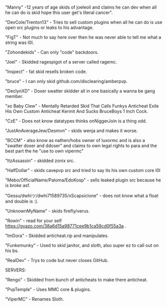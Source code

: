 "Manny" -12 years of age skids of joeleoli and claims he can dev when all he can do is skid hope this user get's literal cancer".

"DevCole/Trenton13" - Tries to sell custom plugins when all he can do is use open src plugins or leaks to his advantage.

"FigT" - Not much to say here over then he was never able to tell me what a string was l0l.

"Zohondekids" - Can only "code" backdoors.

"Joel" - Skidded ragespigot of a server called ragemc.

"Inspect" - fat skid resells broken code.

"bruce" - I can only skid github.com/disclearing/amberpvp.

"DeclynXD" - Doxer swatter skidder all in one basically a wanna be gang member.

"xo Baby Clew" - Mentally Retarded Skid That Calls Funkys Anticheat Exile His Own Custom Anticheat Kermit And Sucks BruceBoys 1 Inch Cock.

"CzE" - Does not know datatypes thinks onNiggerJoin is a thing xdd.

"JustAnAverageJew/Desmvn" - skids wenja and makes it worse.

"BCCM" - also know as nathen/hobs owner of luxormc and is also a "swatter doxer and ddoser" and claims to own legal rights to para and the best part the he "use to own vipermc"

"ItzAssassin" - skidded zonix src.

"HalfDollar" - skids cavepvp src and tried to say its his own custom core l0l

"Mebo/OfficialName/Paloma/EdoKosp" - sells leaked plugin src because he is broke asf.

"Gessu/dwhiツ/dwhi71589735/xScapsiclone" - does not know what a float and double is :).

"UnknownMyName" - skids firefly/verus.

"Rowin" - read for your self https://gyazo.com/38a6d15a98771cee9b1ca59cd0f55a3a .

"ImDora" - Skidded anticheat.rip and manipulates.

"Funkemunky" - Used to skid janitor, and sloth, also super ez to call out on his bs.

"RealDev" - Trys to code but never closes GitHub.

SERVERS:

"Rengo" - Skidded from bunch of anticheats to make there anticheat.

"PvpTemple" - Uses MMC core & plugins.

"ViperMC" - Renames Sloth.
